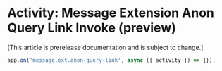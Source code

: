 # Activity: Message Extension Anon Query Link Invoke (preview)

[This article is prerelease documentation and is subject to change.]

<!-- langtabs-start -->
```typescript
app.on('message.ext.anon-query-link', async ({ activity }) => {});
```
<!-- langtabs-end -->
